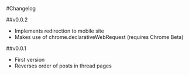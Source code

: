 #Changelog

##v0.0.2

- Implements redirection to mobile site
- Makes use of chrome.declarativeWebRequest (requires Chrome Beta)

##v0.0.1

- First version
- Reverses order of posts in thread pages